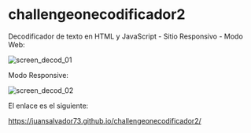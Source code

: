 # challengeonecodificador2
Decodificador de texto en HTML y JavaScript - Sitio Responsivo -
Modo Web:

![screen_decod_01](https://user-images.githubusercontent.com/99113565/183311570-d11ce184-7c4a-4073-a70e-d17098a68b25.png)

Modo Responsive:

![screen_decod_02](https://user-images.githubusercontent.com/99113565/183311578-dc7c0c55-27a1-4ead-9918-9839fb71dcec.png)

El enlace es el siguiente:

 https://juansalvador73.github.io/challengeonecodificador2/
